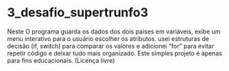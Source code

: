 # 3_desafio_supertrunfo3
Neste O programa guarda os dados dos dois países em variáveis, exibe um menu interativo para o usuário escolher os atributos. usei estruturas de decisão (if, switch) para comparar os valores e adicionei “for” para evitar repetir código e deixar tudo mais organizado. Este simples projeto é apenas para fins educacionais. (Licença livre)
